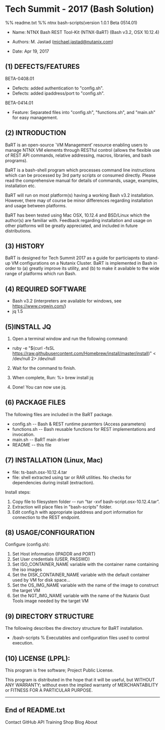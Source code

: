 # Tech Summit - 2017 (Bash Solution)
%% readme.txt
%% ntnx bash-scripts(version 1.0.1 Beta 0514.01)

- Name:         NTNX Bash REST Tool-Kit (NTNX-BaRT) (Bash v3.2, OSX 10.12.4)
- Authors:      M. Jastad (michael.jastad@nutanix.com) 

- Date:         Apr 19, 2017

(1) DEFECTS/FEATURES 
--------------------------
BETA-0408.01
- Defects: added authentication to "config.sh".
- Defects: added ipaddress/port to "config.sh".  

BETA-0414.01  
- Feature: Separated files into "config.sh", "functions.sh", and "main.sh" for easy management. 


(2) INTRODUCTION
-----------------
BaRT is an open-source `VM Management’ resource enabling users to manage NTNX VM elements through RESTful control (allows the flexible use of REST API commands, relative addressing, macros, libraries, and bash programs).

BaRT is a bash-shell program which processes command line instructions which can be processed by 3rd party scripts or consumed directly. Please read the comprehensive manual for details of commands, usage, examples, installation etc.

BaRT will run on most platform(s) having a working Bash v3.2 installation. However, there may of course be minor differences regarding installation and usage between platforms.

BaRT has been tested using Mac OSX, 10.12.4 and BSD/Linux which the author(s) are familiar with. Feedback regarding installation and usage on other platforms will be greatly appreciated, and included in future distributions.


(3) HISTORY
-----------
BaRT is designed for Tech Summit 2017 as a guide for particiapnts to stand-up VM configurations on a Nutanix Cluster. BaRT is implemented in Bash in order to (a) greatly improve its utility, and (b) to make it available to the wide range of platforms which run Bash.

(4) REQUIRED SOFTWARE
-----------------------
- Bash v3.2 (interpreters are available for windows, see https://www.cygwin.com/)
- jq 1.5


(5)INSTALL JQ
---------------------
1. Open a terminal window and run the following command:
- ruby -e "$(curl -fsSL https://raw.githubusercontent.com/Homebrew/install/master/install)" < /dev/null 2> /dev/null

2. Wait for the command to finish.
3. When complete, Run:
    %> brew install jq

4. Done! You can now use jq.


(6) PACKAGE FILES
------------------
The following files are included in the BaRT package.

- config.sh             -- Bash & REST runtime paramters (Access parameters)
- functions.sh          -- Bash reusable functions for REST implementations and invocation.  
- main.sh               -- BaRT main driver 
- README                -- this file


(7) INSTALLATION (Linux, Mac)
--------------------------------
- file: ts-bash.osx-10.12.4.tar 
- file: shell extracted using tar or RAR utilities. No checks for dependencies during install (extraction).

Install steps:
1. Copy file to filesystem folder -- run “tar -xvf bash-script.osx-10.12.4.tar”.
2. Extraction will place files in "bash-scripts" folder.
3. Edit config.h with appropriate ipaddress and port information for connection to the REST endpoint.
 

(8) USAGE/CONFIGURATION 
-----------------------------
Configure (config.sh):

1. Set Host information (IPADDR and PORT) 
2. Set User credentials (USER, PASSWD)
3. Set ISO_CONTAINER_NAME variable with the container name containing the iso images
4. Set the DISK_CONTAINER_NAME variable with the default container used by VM for disk space...
5. Set the OS_IMG_NAME variable with the name of the image to construct the target VM 
6. Set the NGT_IMG_NAME variable with the name of the Nutanix Gust Tools image needed by the target VM 

(9) DIRECTORY STRUCTURE 
--------------------------
The following describes the directory structure for BaRT installation.

- /bash-scripts	        % Executables and configuration files used to control execution.

(10) LICENSE (LPPL):
-----------------------
This program is free software; Project Public License.

This program is distributed in the hope that it will be useful, but WITHOUT ANY WARRANTY; without even the implied warranty of MERCHANTABILITY or FITNESS FOR A PARTICULAR PURPOSE.

-----------------
End of README.txt
-----------------
Contact GitHub API Training Shop Blog About
